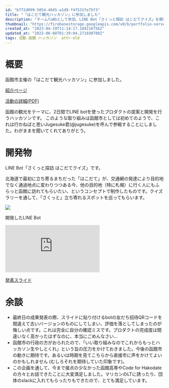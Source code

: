 ```yaml
---
id: "b7f2d099-5054-4645-a1d9-f4f531fe75f3"
title: "「はこだて観光ハッカソン」に参加しました"
description: "チームfuNGとして参加、LINE Bot「さくっと探訪 はこだてクイズ」を開発"
thumbnail: "https://firebasestorage.googleapis.com/v0/b/portfolio-server-77440.appspot.com/o/images%2Farticles%2Fb7f2d099-5054-4645-a1d9-f4f531fe75f3%2Fpanel.jpeg?alt=media&token=015b728d-9f75-4668-9ab6-d535209223f9"
created_at: "2023-04-19T11:14:17.104216756Z"
updated_at: "2023-06-08T01:39:04.271030780Z"
tags: 活動 函館 ハッカソン  attr-old
---
```



# 概要

函館市主催の「はこだて観光ハッカソン」に参加しました。


[紹介ページ](https://www.city.hakodate.hokkaido.jp/docs/2023032800057/)

[活動の詳細(PDF)](https://www.city.hakodate.hokkaido.jp/docs/2023032800057/files/event.pdf)

函館の観光をテーマに、2日間でLINE botを使ったプロダクトの提案と開発を行うハッカソンです。
このような取り組みは函館市としては初めてのようで、これは行かねばと思いJugesuke君(@jugesuke)を呼んで参戦することにしました。わがままを聞いてくれてありがとう。

# 開発物

LINE Bot「さくっと探訪 はこだてクイズ」です。

北海道で最初に立ち寄るまちだった「はこだて」が、交通網の発達により目的地でなく通過地点に変わりつつある今、他の目的地（特に札幌）に行く人にもふらっと函館に訪れてもらいたい、というコンセプトで制作したものです。クイズラリーを通して、「さくっと」立ち寄れるスポットを巡ってもらいます。



<img style="max-height:500px" src="https://firebasestorage.googleapis.com/v0/b/portfolio-server-77440.appspot.com/o/images%2Farticles%2Fb7f2d099-5054-4645-a1d9-f4f531fe75f3%2Funnamed.jpg?alt=media&token=9a2587bf-f46e-44ff-964d-1e90a914c00a"></img>

開発したLINE Bot



<iframe style="max-width:600px" src="https://docs.google.com/presentation/d/e/2PACX-1vSnP-PGCsvMUSWakwCAuuNu3gr_FbWBc_37iJyCxHOlg9zrBCBCc67n0gQagIZQXUFwRtsXfXbXxlBY/embed?start=false&loop=false&delayms=3000" frameborder="0" allowfullscreen="true" mozallowfullscreen="true" webkitallowfullscreen="true"></iframe>

[発表スライド](https://docs.google.com/presentation/d/1p_jZEMsO7Dh-vuvNkdgS5eOWdrL1YaEvr2ilG24KSFk/edit?usp=sharing)



# 余談

 - 最終日の成果発表の際、スライドに貼り付けるbotの友だち招待QRコードを間違えて古いバージョンのものにしてしまい、評価を落としてしまったのが悔しい点です。これは完全に自分の確認ミスです。プロダクトの完成度は間違いなく高かったはずなのに、本当にごめんなさい…
 - 函館市の行政の方がおられたので、「いい取り組みなのでこれからもっとハッカソン生やしとくれ」という旨の圧力をかけておきました。今後の函館市の動きに期待です。あるいは時期を見てこちらから直接市に声をかけてよいのかもしれません (むしろそれを期待していた印象です)。
 - この企画を通して、今まで接点の少なかった函館高専やCode for Hakodateの方々とお話できたことに大変満足しました。マリカンのLTに誘ったり、団体のslackに入れてもらったりもできたので、とても満足しています。

